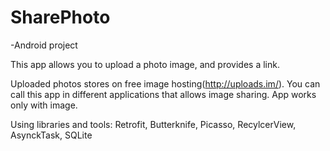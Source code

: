 
# SharePhoto
 -Android project

This app allows you to upload a photo image, and provides a link.

Uploaded photos stores on free image hosting(http://uploads.im/).
You can call this app in different applications that allows image sharing.
App works only with image.


Using libraries and tools: Retrofit, Butterknife, Picasso, RecylcerView, AsynckTask, SQLite